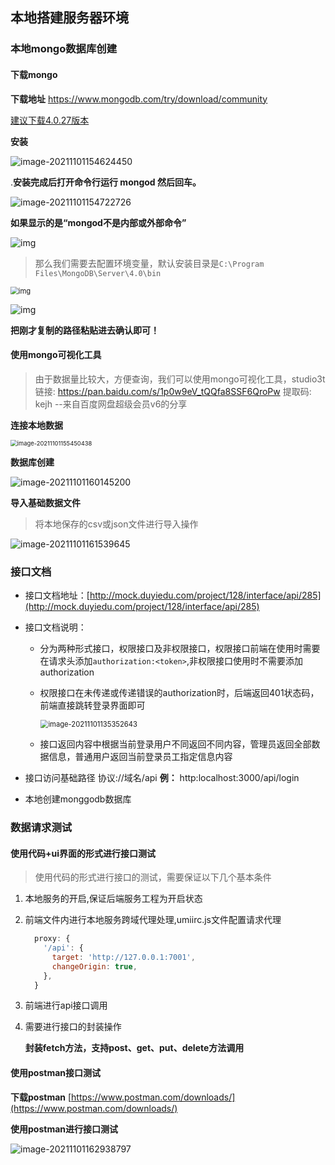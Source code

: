 

## 本地搭建服务器环境

### 本地mongo数据库创建

#### 下载mongo

**下载地址** https://www.mongodb.com/try/download/community

<u>建议下载4.0.27版本</u>

**安装**

![image-20211101154624450](https://tva1.sinaimg.cn/large/008i3skNly1gwdrkq3lczj30cz09ut97.jpg)

.**安装完成后打开命令行运行  mongod  然后回车。**

![image-20211101154722726](https://tva1.sinaimg.cn/large/008i3skNly1gwdrku9x8lj30lg0attar.jpg)

**如果显示的是“mongod不是内部或外部命令”**

![img](https://tva1.sinaimg.cn/large/008i3skNly1gwdrky1fobj30cp024glg.jpg)

> 那么我们需要去配置环境变量，默认安装目录是`C:\Program Files\MongoDB\Server\4.0\bin`

<img src="https://tva1.sinaimg.cn/large/008i3skNly1gwdrl18gfwj30v30d70tr.jpg" alt="img" style="zoom: 80%;" />

![img](https://tva1.sinaimg.cn/large/008i3skNly1gwdrl4n160j30f10fu3z7.jpg)

**把刚才复制的路径粘贴进去确认即可！**



#### 使用mongo可视化工具

> 由于数据量比较大，方便查询，我们可以使用mongo可视化工具，studio3t <br/>
> 链接: https://pan.baidu.com/s/1p0w9eV_tQQfa8SSF6QroPw 提取码: kejh 
--来自百度网盘超级会员v6的分享

**连接本地数据**

<img src="https://adminimg.hyfarsight.com/image-20211101155450438.png" alt="image-20211101155450438" style="zoom:67%;" />



**数据库创建**

![image-20211101160145200](https://tva1.sinaimg.cn/large/008i3skNly1gwdrla65xhj310b0e342y.jpg)

**导入基础数据文件**

> 将本地保存的csv或json文件进行导入操作

![image-20211101161539645](https://tva1.sinaimg.cn/large/008i3skNly1gwdrld3q4rj30yj0f0q7f.jpg)



### 接口文档

- 接口文档地址：[http://mock.duyiedu.com/project/128/interface/api/285](http://mock.duyiedu.com/project/128/interface/api/285)

- 接口文档说明：

  - 分为两种形式接口，权限接口及非权限接口，权限接口前端在使用时需要在请求头添加`authorization:<token>`,非权限接口使用时不需要添加authorization

  - 权限接口在未传递或传递错误的authorization时，后端返回401状态码，前端直接跳转登录界面即可

    <img src="https://adminimg.hyfarsight.com/image-20211101135352643.png" alt="image-20211101135352643" style="zoom:80%;margin-left:0;" />

  - 接口返回内容中根据当前登录用户不同返回不同内容，管理员返回全部数据信息，普通用户返回当前登录员工指定信息内容



- 接口访问基础路径   协议://域名/api   **例：**  http:localhost:3000/api/login

- 本地创建monggodb数据库



### 数据请求测试

#### 使用代码+ui界面的形式进行接口测试

> 使用代码的形式进行接口的测试，需要保证以下几个基本条件

1. 本地服务的开启,保证后端服务工程为开启状态

2. 前端文件内进行本地服务跨域代理处理,umiirc.js文件配置请求代理

   ```js
     proxy: {
       '/api': {
         target: 'http://127.0.0.1:7001',
         changeOrigin: true,
       },
     }
   ```

3. 前端进行api接口调用

4. 需要进行接口的封装操作

   **封装fetch方法，支持post、get、put、delete方法调用**

#### 使用postman接口测试

**下载postman** [https://www.postman.com/downloads/](https://www.postman.com/downloads/)

**使用postman进行接口测试**

![image-20211101162938797](https://tva1.sinaimg.cn/large/008i3skNly1gwdrlj4hy0j30oy0e70tv.jpg)
